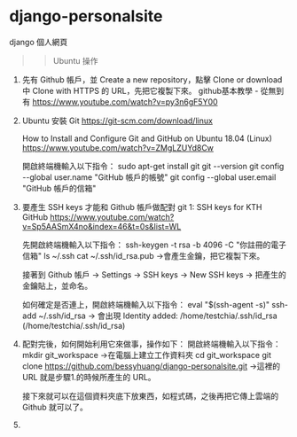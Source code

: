 # django-personalsite
django 個人網頁

>>  Ubuntu 操作

1. 先有 Github 帳戶，並 Create a new repository，點擊 Clone or download 中 Clone with HTTPS 的 URL，先把它複製下來。
      github基本教學 - 從無到有
      https://www.youtube.com/watch?v=py3n6gF5Y00


2. Ubuntu 安裝 Git 
      https://git-scm.com/download/linux
      
      How to Install and Configure Git and GitHub on Ubuntu 18.04 (Linux)
      https://www.youtube.com/watch?v=ZMgLZUYd8Cw
   
   開啟終端機輸入以下指令：
      sudo apt-get install git
      git --version
      git config --global user.name "GitHub 帳戶的帳號"
      git config --global user.email "GitHub 帳戶的信箱"


3. 要產生 SSH keys 才能和 Github 帳戶做配對
      git 1: SSH keys for KTH GitHub
      https://www.youtube.com/watch?v=Sp5AASmX4no&index=46&t=0s&list=WL
  
    先開啟終端機輸入以下指令：
      ssh-keygen -t rsa -b 4096 -C "你註冊的電子信箱"
      ls  ~/.ssh
      cat ~/.ssh/id_rsa.pub           ->會產生金鑰，把它複製下來。
  
    接著到 Github 帳戶 -> Settings -> SSH keys -> New SSH keys -> 把產生的金鑰貼上，並命名。
  
    如何確定是否連上，開啟終端機輸入以下指令：
      eval "$(ssh-agent -s)"
      ssh-add ~/.ssh/id_rsa       ->  會出現 Identity added: /home/testchia/.ssh/id_rsa (/home/testchia/.ssh/id_rsa)

4. 配對完後，如何開始利用它來做事，操作如下：
      開啟終端機輸入以下指令：
            mkdir git_workspace     ->在電腦上建立工作資料夾
            cd git_workspace
            git clone https://github.com/bessyhuang/django-personalsite.git   ->這裡的 URL 就是步驟1.的時候所產生的 URL。
            
      接下來就可以在這個資料夾底下放東西，如程式碼，之後再把它傳上雲端的 Github 就可以了。

5.
  

